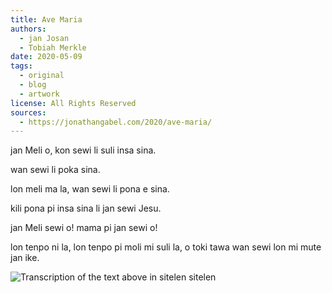 ```yaml
---
title: Ave Maria
authors:
  - jan Josan
  - Tobiah Merkle
date: 2020-05-09
tags:
  - original
  - blog
  - artwork
license: All Rights Reserved
sources:
  - https://jonathangabel.com/2020/ave-maria/
---
```


<!-- I have been slow to post examples of sitelen sitelen here that have been sent to me, and I’m hoping to change that, because I’ve seen a lot of great examples lately. Here’s one I really enjoyed. It’s the Ave Maria by Tobias Merkle. I especially like the extra circles in the sewi, opening and closing like [Takashi Murakami eyes](https://www.artsy.net/collection/takashi-murakami-jellyfish-eyes). -->

<!-- [Transcription not in the original] -->
jan Meli o, kon sewi li suli insa sina. 

wan sewi li poka sina.

lon meli ma la, wan sewi li pona e sina. 

kili pona pi insa sina li jan sewi Jesu.

jan Meli sewi o! mama pi jan sewi o!

lon tenpo ni la, lon tenpo pi moli mi suli la, o toki tawa wan sewi lon mi mute jan ike.

![Transcription of the text above in sitelen sitelen](https://jonathangabel.com/images/t47_tokipona/jan_ante/t47.tobiasMerkle.aveMaria_l.jpeg)
